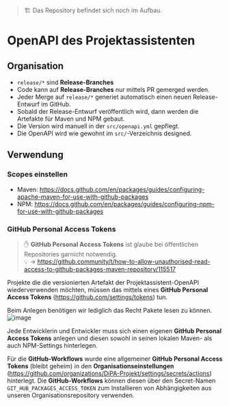 > 🏗 Das Repository befindet sich noch im Aufbau.

# OpenAPI des Projektassistenten

## Organisation

- `release/*` sind **Release-Branches**
- Code kann auf **Release-Branches** nur mittels PR gemerged werden.
- Jeder Merge auf `release/*` generiet automatisch einen neuen Release-Entwurf im GitHub.
- Sobald der Release-Entwurf veröffentlich wird, dann werden die Artefakte für Maven und NPM gebaut.
- Die Version wird manuell in der `src/openapi.yml` gepflegt.
- Die OpenAPI wird wie gewohnt im `src/`-Verzeichnis designed.

## Verwendung

### Scopes einstellen

- Maven: https://docs.github.com/en/packages/guides/configuring-apache-maven-for-use-with-github-packages
- NPM: https://docs.github.com/en/packages/guides/configuring-npm-for-use-with-github-packages

### GitHub Personal Access Tokens

> ✋ **GitHub Personal Access Tokens** ist glaube bei öffentlichen Repositories garnicht notwendig.<br>
> 💡 -> https://github.community/t/how-to-allow-unauthorised-read-access-to-github-packages-maven-repository/115517

Projekte die die versionierten Artefakt der Projektassistent-OpenAPI wiederverwenden möchten, müssen das mittels eines **GitHub Personal Access Tokens** (https://github.com/settings/tokens) tun.

Beim Anlegen benötigen wir lediglich das Recht Pakete lesen zu können.
![image](https://user-images.githubusercontent.com/6279703/111860266-c3c33b80-8946-11eb-835b-22850f8e144c.png)

Jede Entwicklerin und Entwickler muss sich einen eigenen **GitHub Personal Access Tokens** anlegen und diesen sowohl in seinen lokalen Maven- als auch NPM-Settings hinterlegen.

Für die **GitHub-Workflows** wurde eine allgemeiner **GitHub Personal Access Tokens** (bleibt geheim) in den **Organisationseinstellungen** (https://github.com/organizations/DiPA-Projekt/settings/secrets/actions) hinterlegt. Die **GitHub-Workflows** können diesen über den Secret-Namen `GIT_HUB_PACKAGES_ACCESS_TOKEN` zum Installieren von Abhängigkeiten aus unseren Organisationsrepository verwenden.
